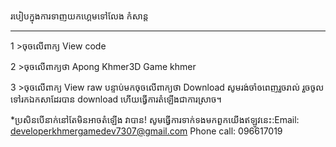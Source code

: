 របៀបក្នុងការទាញយកហ្គេមទៅលែង កំសាន្ត
_______________________

1 >ចុចលើពាក្យ View code

2 >ចុចលើពាក្យថា Apong Khmer3D Game khmer

3 >ចុចលើពាក្យ View raw បន្ទាប់មកចុចលើពាក្យថា Download
សូមរង់ចាំឲពេញរួចរាល់ រួចចូលទៅរកឯកសាដែរបាន download
ហើយធ្វើការតំឡើងជាការស្រាច។

*ប្រសិនបើនាក់នៅតែមិនអាចតំឡើង វាបាន!
សូមធ្វើការទាក់ទងមកពួកយើងឥឡូវនេះ:Email: developerkhmergamedev7307@gmail.com
Phone call: 096617019
